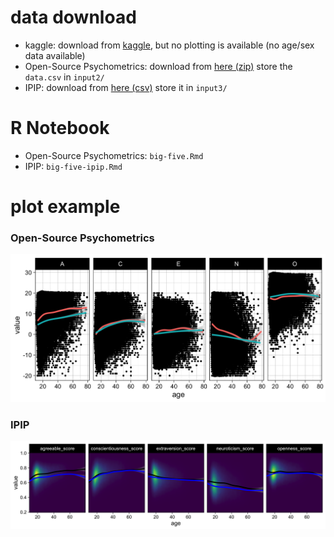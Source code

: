 # data download

- kaggle: download from [kaggle](https://www.kaggle.com/tunguz/big-five-personality-test), but no plotting is available (no age/sex data available)
- Open-Source Psychometrics: download from [here (zip)](openpsychometrics.org/_rawdata/BIG5.zip) store the `data.csv` in `input2/`
- IPIP: download from [here (csv)](https://github.com/automoto/big-five-data/blob/master/big_five_scores.csv) store it in `input3/`

# R Notebook

- Open-Source Psychometrics: `big-five.Rmd`
- IPIP: `big-five-ipip.Rmd`

# plot example

### Open-Source Psychometrics

![alt text](https://raw.githubusercontent.com/xerroxcopy/big-five-plot/master/output/plot/all_age-value%7Egender.png) 

### IPIP

![alt text](https://raw.githubusercontent.com/xerroxcopy/big-five-plot/master/output/plot/all_IPIP_age-value%7Egender.png) 

